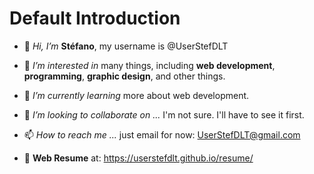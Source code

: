 # Default Introduction
- 👋 *Hi, I’m* **Stéfano**, my username is @UserStefDLT
- 👀 *I’m interested in* many things, including **web development**, **programming**, **graphic design**, and other things.
- 🌱 *I’m currently learning* more about web development.
- 💞️ *I’m looking to collaborate on ...* I'm not sure. I'll have to see it first.
- 📫 *How to reach me ...* just email for now: UserStefDLT@gmail.com

- 📄 **Web Resume** at: https://userstefdlt.github.io/resume/
<!---
UserStefDLT/UserStefDLT is a ✨ special ✨ repository because its `README.md` (this file) appears on your GitHub profile.
You can click the Preview link to take a look at your changes.
--->
